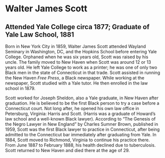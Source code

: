 # Walter James Scott
## Attended Yale College circa 1877; Graduate of Yale Law School, 1881
Born in New York City in 1859, Walter James Scott attended Wayland Seminary in Washington, DC, and the Hopkins School before entering Yale College. Orphaned when he was six years old, Scott was raised by his uncle. The family moved to New Haven when Scott was around 12 or 13 years old. He left Yale College to work as a printer; he was one of only two Black men in the state of Connecticut in that trade. Scott assisted in running the New Haven *Free Press*, a Black newspaper. While working at the newspaper, Scott studied with a Yale tutor. He then enrolled in the law school in 1879. 

Scott worked for Joseph Sheldon, also a Yale graduate, in New Haven after graduation. He is believed to be the first Black person to try a case before a Connecticut court. Not long after, he opened his own law office in Petersburg, Virginia: Harris and Scott. (Harris was a graduate of Howard’s law school and a well-known Black lawyer). According to “The Genesis of the Negro Lawyer in New England” by Charles Sumner Brown, published in 1959, Scott was the first Black lawyer to practice in Connecticut, after being admitted to the Connecticut bar immediately after graduating from Yale. In 1884, Scott moved to Richmond, Virginia to continue his practice there. From June 1887 to February 1888, his health declined due to tuberculosis. Scott returned to New Haven and died there at the age of 29.
